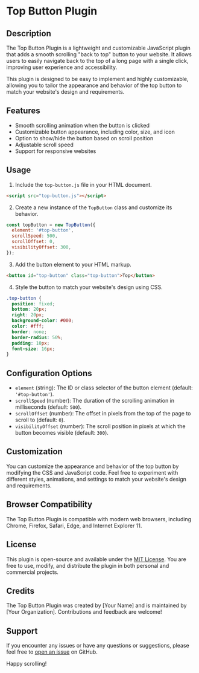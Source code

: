 # Top Button Plugin

## Description

The Top Button Plugin is a lightweight and customizable JavaScript plugin that adds a smooth scrolling "back to top" button to your website. It allows users to easily navigate back to the top of a long page with a single click, improving user experience and accessibility.

This plugin is designed to be easy to implement and highly customizable, allowing you to tailor the appearance and behavior of the top button to match your website's design and requirements.

## Features

- Smooth scrolling animation when the button is clicked
- Customizable button appearance, including color, size, and icon
- Option to show/hide the button based on scroll position
- Adjustable scroll speed
- Support for responsive websites

## Usage

1. Include the `top-button.js` file in your HTML document.

```html
<script src="top-button.js"></script>
```

2. Create a new instance of the `TopButton` class and customize its behavior.

```javascript
const topButton = new TopButton({
  element: '#top-button',
  scrollSpeed: 500,
  scrollOffset: 0,
  visibilityOffset: 300,
});
```

3. Add the button element to your HTML markup.

```html
<button id="top-button" class="top-button">Top</button>
```

4. Style the button to match your website's design using CSS.

```css
.top-button {
  position: fixed;
  bottom: 20px;
  right: 20px;
  background-color: #000;
  color: #fff;
  border: none;
  border-radius: 50%;
  padding: 10px;
  font-size: 16px;
}
```

## Configuration Options

- `element` (string): The ID or class selector of the button element (default: `'#top-button'`).
- `scrollSpeed` (number): The duration of the scrolling animation in milliseconds (default: `500`).
- `scrollOffset` (number): The offset in pixels from the top of the page to scroll to (default: `0`).
- `visibilityOffset` (number): The scroll position in pixels at which the button becomes visible (default: `300`).

## Customization

You can customize the appearance and behavior of the top button by modifying the CSS and JavaScript code. Feel free to experiment with different styles, animations, and settings to match your website's design and requirements.

## Browser Compatibility

The Top Button Plugin is compatible with modern web browsers, including Chrome, Firefox, Safari, Edge, and Internet Explorer 11.

## License

This plugin is open-source and available under the [MIT License](https://opensource.org/licenses/MIT). You are free to use, modify, and distribute the plugin in both personal and commercial projects.

## Credits

The Top Button Plugin was created by [Your Name] and is maintained by [Your Organization]. Contributions and feedback are welcome!

## Support

If you encounter any issues or have any questions or suggestions, please feel free to [open an issue](https://github.com/your-organization/top-button-plugin/issues) on GitHub.

Happy scrolling!
